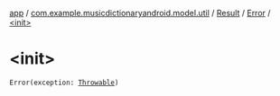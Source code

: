 [app](../../../index.md) / [com.example.musicdictionaryandroid.model.util](../../index.md) / [Result](../index.md) / [Error](index.md) / [&lt;init&gt;](./-init-.md)

# &lt;init&gt;

`Error(exception: `[`Throwable`](https://kotlinlang.org/api/latest/jvm/stdlib/kotlin/-throwable/index.html)`)`